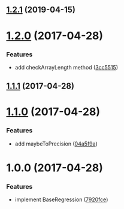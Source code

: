 ## [1.2.1](https://github.com/mljs/regression-base/compare/v1.2.0...v1.2.1) (2019-04-15)



<a name="1.2.0"></a>
# [1.2.0](https://github.com/mljs/regression-base/compare/v1.1.1...v1.2.0) (2017-04-28)


### Features

* add checkArrayLength method ([3cc5515](https://github.com/mljs/regression-base/commit/3cc5515))



<a name="1.1.1"></a>
## [1.1.1](https://github.com/mljs/regression-base/compare/v1.1.0...v1.1.1) (2017-04-28)



<a name="1.1.0"></a>
# [1.1.0](https://github.com/mljs/regression-base/compare/v1.0.0...v1.1.0) (2017-04-28)


### Features

* add maybeToPrecision ([04a5f9a](https://github.com/mljs/regression-base/commit/04a5f9a))



<a name="1.0.0"></a>
# 1.0.0 (2017-04-28)


### Features

* implement BaseRegression ([7920fce](https://github.com/mljs/regression-base/commit/7920fce))



